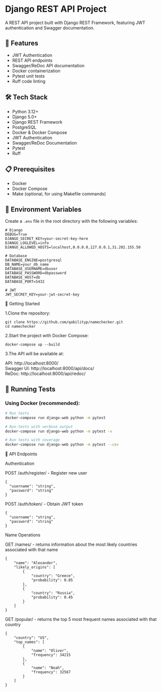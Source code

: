 # Django REST API Project

A REST API project built with Django REST Framework, featuring JWT authentication and Swagger documentation.

## 🚀 Features

- JWT Authentication
- REST API endpoints
- Swagger/ReDoc API documentation
- Docker containerization
- Pytest unit tests
- Ruff code linting

## 🛠 Tech Stack

- Python 3.12+
- Django 5.0+
- Django REST Framework
- PostgreSQL
- Docker & Docker Compose
- JWT Authentication
- Swagger/ReDoc Documentation
- Pytest
- Ruff

## 📋 Prerequisites

- Docker
- Docker Compose
- Make (optional, for using Makefile commands)

## 🔧 Environment Variables

Create a `.env` file in the root directory with the following variables:

```env
# Django
DEBUG=True
DJANGO_SECRET_KEY=your-secret-key-here
DJANGO_LOGLEVEL=info
DJANGO_ALLOWED_HOSTS=localhost,0.0.0.0,127.0.0.1,31.202.155.50

# Database
DATABASE_ENGINE=postgresql
DB_NAME=your_db_name
DATABASE_USERNAME=dbuser
DATABASE_PASSWORD=dbpassword
DATABASE_HOST=db
DATABASE_PORT=5432

# JWT
JWT_SECRET_KEY=your-jwt-secret-key

```

🚀 Getting Started

1.Clone the repository:

```
git clone https://github.com/qabilityp/namechecker.git
cd namechecker
```

2.Start the project with Docker Compose:

```
docker-compose up --build
```

3.The API will be available at:

API: http://localhost:8000/ \
Swagger UI: http://localhost:8000/api/docs/ \
ReDoc: http://localhost:8000/api/redoc/


## 🧪 Running Tests

### Using Docker (recommended):
```bash
# Run tests
docker-compose run django-web python -m pytest

# Run tests with verbose output
docker-compose run django-web python -m pytest -v

# Run tests with coverage
docker-compose run django-web python -m pytest --cov
```

📝 API Endpoints

Authentication

POST /auth/register/ - Register new user

```
{
  "username": "string",
  "password": "string"
}
```
POST /auth/token/ - Obtain JWT token
```
{
  "username": "string",
  "password": "string"
}
```

Name Operations

GET /names/ - returns information about the most likely countries associated with that name
``` 
{
    "name": "Alexander",
    "likely_origins": [
        {
            "country": "Greece",
            "probability": 0.85
        },
        {
            "country": "Russia",
            "probability": 0.45
        }
    ]
}
```

GET /popular/ - returns the top 5 most frequent names associated with that country
```
{
    "country": "US",
    "top_names": [
        {
            "name": "Oliver",
            "frequency": 34215
        },
        {
            "name": "Noah",
            "frequency": 32567
        }
    ]
}
```
